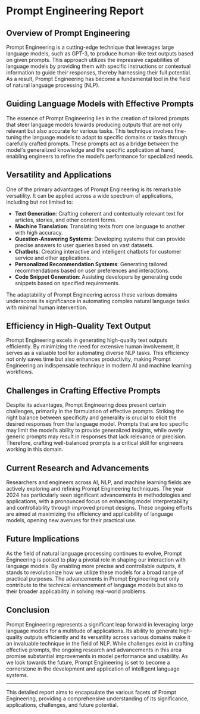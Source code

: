 # Prompt Engineering Report

## Overview of Prompt Engineering

Prompt Engineering is a cutting-edge technique that leverages large language models, such as GPT-3, to produce human-like text outputs based on given prompts. This approach utilizes the impressive capabilities of language models by providing them with specific instructions or contextual information to guide their responses, thereby harnessing their full potential. As a result, Prompt Engineering has become a fundamental tool in the field of natural language processing (NLP).

## Guiding Language Models with Effective Prompts

The essence of Prompt Engineering lies in the creation of tailored prompts that steer language models towards producing outputs that are not only relevant but also accurate for various tasks. This technique involves fine-tuning the language models to adapt to specific domains or tasks through carefully crafted prompts. These prompts act as a bridge between the model's generalized knowledge and the specific application at hand, enabling engineers to refine the model’s performance for specialized needs.

## Versatility and Applications

One of the primary advantages of Prompt Engineering is its remarkable versatility. It can be applied across a wide spectrum of applications, including but not limited to:

- **Text Generation**: Crafting coherent and contextually relevant text for articles, stories, and other content forms.
- **Machine Translation**: Translating texts from one language to another with high accuracy.
- **Question-Answering Systems**: Developing systems that can provide precise answers to user queries based on vast datasets.
- **Chatbots**: Creating interactive and intelligent chatbots for customer service and other applications.
- **Personalized Recommendation Systems**: Generating tailored recommendations based on user preferences and interactions.
- **Code Snippet Generation**: Assisting developers by generating code snippets based on specified requirements.

The adaptability of Prompt Engineering across these various domains underscores its significance in automating complex natural language tasks with minimal human intervention.

## Efficiency in High-Quality Text Output

Prompt Engineering excels in generating high-quality text outputs efficiently. By minimizing the need for extensive human involvement, it serves as a valuable tool for automating diverse NLP tasks. This efficiency not only saves time but also enhances productivity, making Prompt Engineering an indispensable technique in modern AI and machine learning workflows.

## Challenges in Crafting Effective Prompts

Despite its advantages, Prompt Engineering does present certain challenges, primarily in the formulation of effective prompts. Striking the right balance between specificity and generality is crucial to elicit the desired responses from the language model. Prompts that are too specific may limit the model’s ability to provide generalized insights, while overly generic prompts may result in responses that lack relevance or precision. Therefore, crafting well-balanced prompts is a critical skill for engineers working in this domain.

## Current Research and Advancements

Researchers and engineers across AI, NLP, and machine learning fields are actively exploring and refining Prompt Engineering techniques. The year 2024 has particularly seen significant advancements in methodologies and applications, with a pronounced focus on enhancing model interpretability and controllability through improved prompt designs. These ongoing efforts are aimed at maximizing the efficiency and applicability of language models, opening new avenues for their practical use.

## Future Implications

As the field of natural language processing continues to evolve, Prompt Engineering is poised to play a pivotal role in shaping our interaction with language models. By enabling more precise and controllable outputs, it stands to revolutionize how we utilize these models for a broad range of practical purposes. The advancements in Prompt Engineering not only contribute to the technical enhancement of language models but also to their broader applicability in solving real-world problems.

## Conclusion

Prompt Engineering represents a significant leap forward in leveraging large language models for a multitude of applications. Its ability to generate high-quality outputs efficiently and its versatility across various domains make it an invaluable technique in the field of NLP. While challenges exist in crafting effective prompts, the ongoing research and advancements in this area promise substantial improvements in model performance and usability. As we look towards the future, Prompt Engineering is set to become a cornerstone in the development and application of intelligent language systems.

---

This detailed report aims to encapsulate the various facets of Prompt Engineering, providing a comprehensive understanding of its significance, applications, challenges, and future potential.